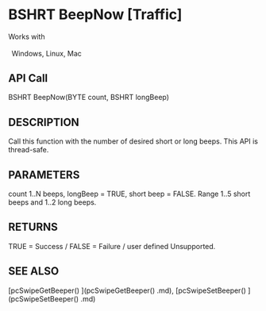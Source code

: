 # BSHRT BeepNow [Traffic]

Works with <p class="s1" style="padding-top: 2pt;padding-left: 5pt;text-indent: 0pt;text-align: left;"><a name="bookmark0">&zwnj;</a>Windows, Linux, Mac<a name="bookmark1">&zwnj;</a></p>

## API Call
BSHRT BeepNow(BYTE count, BSHRT longBeep)
## DESCRIPTION
Call this function with the number of desired short or long beeps. This API is thread-safe.

## PARAMETERS
count 1..N beeps, longBeep = TRUE, short beep = FALSE. Range 1..5 short beeps and 1..2 long beeps.

## RETURNS
TRUE = Success / FALSE = Failure / user defined Unsupported.

## SEE ALSO
[pcSwipeGetBeeper() ](pcSwipeGetBeeper() .md), [pcSwipeSetBeeper() ](pcSwipeSetBeeper() .md)
